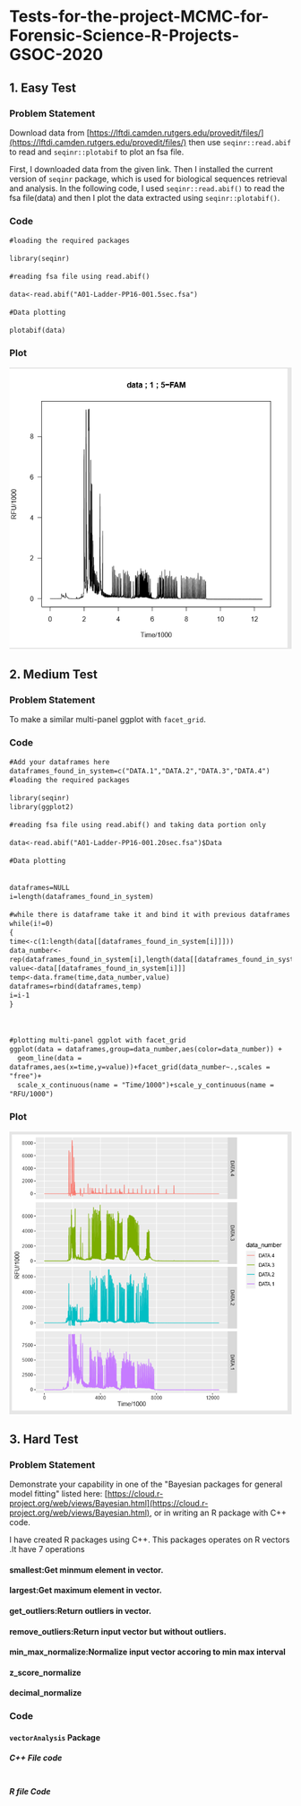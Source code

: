 # Tests-for-the-project-MCMC-for-Forensic-Science-R-Projects-GSOC-2020

## 1. Easy Test

### Problem Statement

Download data from [https://lftdi.camden.rutgers.edu/provedit/files/](https://lftdi.camden.rutgers.edu/provedit/files/) then use `seqinr::read.abif` to read and `seqinr::plotabif` to plot an fsa file.

First, I downloaded data from the given link. Then I installed the current version of `seqinr` package, which is used for biological sequences retrieval and analysis. In the following code, I used `seqinr::read.abif()` to read the fsa file(data) and then I plot the data extracted using `seqinr::plotabif()`.

### Code
```
#loading the required packages

library(seqinr)

#reading fsa file using read.abif()

data<-read.abif("A01-Ladder-PP16-001.5sec.fsa")

#Data plotting

plotabif(data)
```
### Plot
![](images/easy.PNG)

## 2. Medium Test

### Problem Statement

To make a similar multi-panel ggplot with `facet_grid`.

### Code

```
#Add your dataframes here
dataframes_found_in_system=c("DATA.1","DATA.2","DATA.3","DATA.4")
#loading the required packages

library(seqinr)
library(ggplot2)

#reading fsa file using read.abif() and taking data portion only

data<-read.abif("A01-Ladder-PP16-001.20sec.fsa")$Data

#Data plotting


dataframes=NULL
i=length(dataframes_found_in_system)

#while there is dataframe take it and bind it with previous dataframes
while(i!=0)
{
time<-c(1:length(data[[dataframes_found_in_system[i]]]))
data_number<-rep(dataframes_found_in_system[i],length(data[[dataframes_found_in_system[i]]]))
value<-data[[dataframes_found_in_system[i]]]
temp<-data.frame(time,data_number,value)
dataframes=rbind(dataframes,temp)
i=i-1
}



#plotting multi-panel ggplot with facet_grid
ggplot(data = dataframes,group=data_number,aes(color=data_number)) +
  geom_line(data = dataframes,aes(x=time,y=value))+facet_grid(data_number~.,scales = "free")+
  scale_x_continuous(name = "Time/1000")+scale_y_continuous(name = "RFU/1000")
  ```
  
### Plot

![](images/medium.PNG)





## 3. Hard Test

### Problem Statement

Demonstrate your capability in one of the "Bayesian packages for general model fitting" listed here: [https://cloud.r-project.org/web/views/Bayesian.html](https://cloud.r-project.org/web/views/Bayesian.html), or in writing an R package with C++ code.

I have created R packages using C++. This packages operates on R vectors .It have 7 operations
#### smallest:Get minmum element in vector.
#### largest:Get maximum element in vector.
#### get_outliers:Return outliers in vector.
#### remove_outliers:Return input vector but without outliers.
#### min_max_normalize:Normalize input vector accoring to min max interval
#### z_score_normalize
#### decimal_normalize

### Code

#### `vectorAnalysis` Package

##### C++ File code
```
```
##### R file Code
```
```

![]()
![]()

